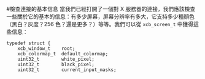 #檢查連接的基本信息
當我們已經打開了一個對 X 服務器的連接，我們應該檢查一些關於它的基本的信息：有多少屏幕，屏幕分辨率有多大，它支持多少種顏色（黑白？灰度？256 色？還是更多？）等等。我們可以從 `xcb_screen_t` 中獲得這些信息：

    typedef struct {
        xcb_window_t    root;
        xcb_colormap_t  default_colormap;
        uint32_t        white_pixel;
        uint32_t        black_pixel;
        uint32_t        current_input_masks;
